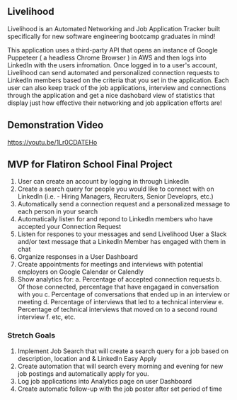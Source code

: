 ## Livelihood

Livelihood is an Automated Networking and Job Application Tracker built specifically for new software engineering bootcamp graduates in mind!

This application uses a third-party API that opens an instance of Google Puppeteer ( a headless Chrome Browser ) in AWS and then logs into LinkedIn with the users infromation.  Once logged in to a user's account, Livelihood can send automated and personalized connection requests to LinkedIn members based on the criteria that you set in the application.  Each user can also keep track of the job applications, interview and connections through the application and get a nice dashobard view of statistics that display just how effective their networking and job application efforts are!

## Demonstration Video

https://youtu.be/1Lr0CDATEHo


## MVP for Flatiron School Final Project

1. User can create an account by logging in through LinkedIn
2. Create a search query for people you would like to connect with on LinkedIn (i.e. - Hiring Managers, Recruiters, Senior Developrs, etc.)
3. Automatically send a connection request and a personalized message to each person in your search
4. Automatically listen for and repond to LinkedIn members who have accepted your Connection Request
5. Listen for respones to your messages and send Livelihood User a Slack and/or text message that a LinkedIn Member has engaged with them in chat
6. Organize responses in a User Dashboard
7. Create appointments for meetings and interviews with potential employers on Google Calendar or Calendly
8. Show analytics for:
  a. Percentage of accepted connection requests
  b. Of those connected, percentage that have engagaed in conversation with you
  c. Percentage of conversations that ended up in an interview or meeting
  d. Percentage of interviews that led to a technical interview
  e. Percentage of technical interviews that moved on to a second round interview
  f. etc, etc.
  
### Stretch Goals ###

1. Implement Job Search that will create a search query for a job based on description, location and & LinkedIn Easy Apply
2. Create automation that will search every morning and evening for new job postings and automatically apply for you.
3. Log job applications into Analytics page on user Dashboard
4. Create automatic follow-up with the job poster after set period of time

